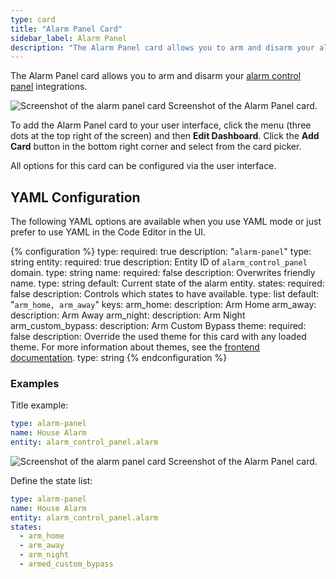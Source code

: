 ```yaml
---
type: card
title: "Alarm Panel Card"
sidebar_label: Alarm Panel
description: "The Alarm Panel card allows you to arm and disarm your alarm control panel integrations."
---
```


The Alarm Panel card allows you to arm and disarm your [alarm control panel](/integrations/#alarm) integrations.

<p class='img'>
<img src='/images/dashboards/lovelace_alarm_panel_card.gif' alt='Screenshot of the alarm panel card'>
Screenshot of the Alarm Panel card.
</p>

To add the Alarm Panel card to your user interface, click the menu (three dots at the top right of the screen) and then **Edit Dashboard**. Click the **Add Card** button in the bottom right corner and select from the card picker.

All options for this card can be configured via the user interface.

## YAML Configuration

The following YAML options are available when you use YAML mode or just prefer to use YAML in the Code Editor in the UI.

{% configuration %}
type:
  required: true
  description: "`alarm-panel`"
  type: string
entity:
  required: true
  description: Entity ID of `alarm_control_panel` domain.
  type: string
name:
  required: false
  description: Overwrites friendly name.
  type: string
  default: Current state of the alarm entity.
states:
  required: false
  description: Controls which states to have available.
  type: list
  default: "`arm_home, arm_away`"
  keys:
    arm_home:
      description: Arm Home
    arm_away:
      description: Arm Away
    arm_night:
      description: Arm Night
    arm_custom_bypass:
      description: Arm Custom Bypass
theme:
  required: false
  description: Override the used theme for this card with any loaded theme. For more information about themes, see the [frontend documentation](/integrations/frontend/).
  type: string
{% endconfiguration %}

### Examples

Title example:

```yaml
type: alarm-panel
name: House Alarm
entity: alarm_control_panel.alarm
```

<p class='img'>
<img src='/images/dashboards/lovelace_alarm_panel_title_card.gif' alt='Screenshot of the alarm panel card'>
Screenshot of the Alarm Panel card.
</p>

Define the state list:

```yaml
type: alarm-panel
name: House Alarm
entity: alarm_control_panel.alarm
states:
  - arm_home
  - arm_away
  - arm_night
  - armed_custom_bypass
```
